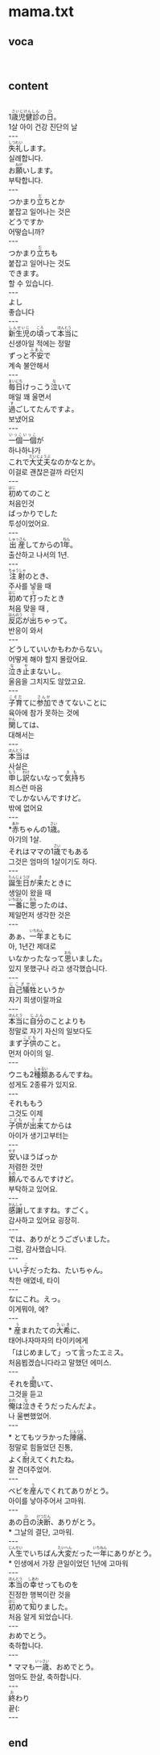 <h1>mama.txt</h1>
<h2>voca</h2><br>
<h2>content</h2><br>
1<ruby><rb>歳児健診</rb><rt>さいじけんしん</rt></ruby>の<ruby><rb>日</rb><rt>ひ</rt></ruby>。<br>
1살 아이 건강 진단의 날<br>
---<br>
<ruby><rb>失礼</rb><rt>しつれい</rt></ruby>します。<br>
실례합니다.<br>
お<ruby><rb>願</rb><rt>ねが</rt></ruby>いします。<br>
부탁합니다.<br>
---<br>
つかまり<ruby><rb>立</rb><rt>だ</rt></ruby>ちとか<br>
붙잡고 일어나는 것은<br>
どうですか<br>
어떻습니까?<br>
---<br>
つかまり<ruby><rb>立</rb><rt>だ</rt></ruby>ちも<br>
붙잡고 일어나는 것도<br>
できます。<br>
할 수 있습니다.<br>
---<br>
よし<br>
좋습니다<br>
---<br>
<ruby><rb>新生児</rb><rt>しんせいじ</rt></ruby>の<ruby><rb>頃</rb><rt>ころ</rt></ruby>って<ruby><rb>本当</rb><rt>ほんとう</rt></ruby>に<br>
신생아일 적에는 정말<br>
ずっと<ruby><rb>不安</rb><rt>ふあん</rt></ruby>で<br>
계속 불안해서<br>
---<br>
<ruby><rb>毎日</rb><rt>まいにち</rt></ruby>けっこう<ruby><rb>泣</rb><rt>な</rt></ruby>いて<br>
매일 꽤 울면서<br>
<ruby><rb>過</rb><rt>す</rt></ruby>ごしてたんですよ。<br>
보냈어요<br>
---<br>
<ruby><rb>一個一個</rb><rt>いっこいっこ</rt></ruby>が<br>
하나하나가<br>
これで<ruby><rb>大丈夫</rb><rt>だいじょうぶ</rt></ruby>なのかなとか。<br>
이걸로 괜찮은걸까 라던지<br>
---<br>
<ruby><rb>初</rb><rt>はじ</rt></ruby>めてのこと<br>
처음인것<br>
ばっかりでした<br>
투성이었어요.<br>
---<br>
<ruby><rb>出産</rb><rt>しゅっさん</rt></ruby>してからの1<ruby><rb>年</rb><rt>ねん</rt></ruby>。<br>
출산하고 나서의 1년.<br>
---<br>
<ruby><rb>注射</rb><rt>ちゅうしゃ</rt></ruby>のとき、<br>
주사를 넣을 때<br>
<ruby><rb>初</rb><rt>はじ</rt></ruby>めて<ruby><rb>打</rb><rt>う</rt></ruby>ったとき<br>
처음 맞을 때 ,<br>
<ruby><rb>反応</rb><rt>はんのう</rt></ruby>が<ruby><rb>出</rb><rt>で</rt></ruby>ちゃって。<br>
반응이 와서<br>
---<br>
どうしていいかもわからない。<br>
어떻게 해야 할지 몰랐어요.<br>
<ruby><rb>泣</rb><rt>な</rt></ruby>き<ruby><rb>止</rb><rt>や</rt></ruby>まないし。<br>
울음을 그치지도 않았고요.<br>
---<br>
<ruby><rb>子育</rb><rt>こそだ</rt></ruby>てに<ruby><rb>参加</rb><rt>さんか</rt></ruby>できてないことに<br>
육아에 참가 못하는 것에<br>
<ruby><rb>関</rb><rt>かん</rt></ruby>しては、<br>
대해서는<br>
---<br>
<ruby><rb>本当</rb><rt>ほんとう</rt></ruby>は<br>
사실은<br>
<ruby><rb>申</rb><rt>もう</rt></ruby>し<ruby><rb>訳</rb><rt>わけ</rt></ruby>ないなって<ruby><rb>気持</rb><rt>きも</rt></ruby>ち<br>
죄스런 마음<br>
でしかないんですけど。<br>
밖에 없어요<br>
---<br>
*<ruby><rb>赤</rb><rt>あか</rt></ruby>ちゃんの1<ruby><rb>歳</rb><rt>さい</rt></ruby>。<br>
아기의 1살.<br>
それはママの1<ruby><rb>歳</rb><rt>さい</rt></ruby>でもある<br>
그것은 엄마의 1살이기도 하다.<br>
---<br>
<ruby><rb>誕生日</rb><rt>たんじょうび</rt></ruby>が<ruby><rb>来</rb><rt>き</rt></ruby>たときに<br>
생일이 왔을 때<br>
<ruby><rb>一番</rb><rt>いちばん</rt></ruby>に<ruby><rb>思</rb><rt>おも</rt></ruby>ったのは、<br>
제일먼저 생각한 것은<br>
---<br>
あぁ、<ruby><rb>一年</rb><rt>いちねん</rt></ruby>まともに<br>
아, 1년간 제대로<br>
いなかったなって<ruby><rb>思</rb><rt>おも</rt></ruby>いました。<br>
있지 못했구나 라고 생각했습니다.<br>
---<br>
<ruby><rb>自己犠牲</rb><rt>じこぎせい</rt></ruby>というか<br>
자기 희생이랄까요<br>
---<br>
<ruby><rb>本当</rb><rt>ほんとう</rt></ruby>に<ruby><rb>自分</rb><rt>じぶん</rt></ruby>のことよりも<br>
정말로 자기 자신의 일보다도<br>
まず<ruby><rb>子供</rb><rt>こども</rt></ruby>のこと。<br>
먼저 아이의 일.<br>
---<br>
ウニも2<ruby><rb>種類</rb><rt>しゅるい</rt></ruby>あるんですね。<br>
성게도 2종류가 있지요.<br>
---<br>
それももう<br>
그것도 이제<br>
<ruby><rb>子供</rb><rt>こども</rt></ruby>が<ruby><rb>出来</rb><rt>でき</rt></ruby>てからは<br>
아이가 생기고부터는<br>
---<br>
<ruby><rb>安</rb><rt>やす</rt></ruby>いほうばっか<br>
저렴한 것만<br>
<ruby><rb>頼</rb><rt>たの</rt></ruby>んでるんですけど。<br>
부탁하고 있어요.<br>
---<br>
<ruby><rb>感謝</rb><rt>かんしゃ</rt></ruby>してますね。すごく。<br>
감사하고 있어요 굉장히.<br>
---<br>
では、ありがとうございました。<br>
그럼, 감사했습니다.<br>
---<br>
いい<ruby><rb>子</rb><rt>こ</rt></ruby>だったね、たいちゃん。<br>
착한 애였네, 타이<br>
---<br>
なにこれ。えっ。<br>
이게뭐야, 에?<br>
---<br>
* <ruby><rb>産</rb><rt>う</rt></ruby>まれたての<ruby><rb>大希</rb><rt>たいき</rt></ruby>に、<br>
태어나자마자의 타이키에게<br>
「はじめまして」って<ruby><rb>言</rb><rt>い</rt></ruby>ったエミス。<br>
처음뵙겠습니다라고 말했던 에미스.<br>
---<br>
それを<ruby><rb>聞</rb><rt>き</rt></ruby>いて、<br>
그것을 듣고<br>
<ruby><rb>俺</rb><rt>おれ</rt></ruby>は<ruby><rb>泣</rb><rt>な</rt></ruby>きそうだったんだよ。<br>
나 울뻔했었어.<br>
---<br>
* とてもツラかった<ruby><rb>陣痛</rb><rt>じんつう</rt></ruby>、<br>
정말로 힘들었던 진통,<br>
よく<ruby><rb>耐</rb><rt>た</rt></ruby>えてくれたね。<br>
잘 견뎌주었어.<br>
---<br>
ベビを<ruby><rb>産</rb><rt>う</rt></ruby>んでくれてありがとう。<br>
아이를 낳아주어서 고마워.<br>
---<br>
あの<ruby><rb>日</rb><rt>ひ</rt></ruby>の<ruby><rb>決断</rb><rt>けつだん</rt></ruby>、ありがとう。<br>
* 그날의 결단, 고마워.<br>
---<br>
<ruby><rb>人生</rb><rt>じんせい</rt></ruby>でいちばん<ruby><rb>大変</rb><rt>たいへん</rt></ruby>だった<ruby><rb>一年</rb><rt>いちねん</rt></ruby>にありがとう。<br>
* 인생에서 가장 큰일이었던 1년에 고마워<br>
---<br>
<ruby><rb>本当</rb><rt>ほんとう</rt></ruby>の<ruby><rb>幸</rb><rt>しあわ</rt></ruby>せってものを<br>
진정한 행복이란 것을<br>
<ruby><rb>初</rb><rt>はじ</rt></ruby>めて<ruby><rb>知</rb><rt>し</rt></ruby>りました。<br>
처음 알게 되었습니다.<br>
---<br>
おめでとう。<br>
축하합니다.<br>
---<br>
* ママも<ruby><rb>一歳</rb><rt>いっさい</rt></ruby>、おめでとう。<br>
엄마도 한살, 축하합니다.<br>
---<br>
<ruby><rb>終</rb><rt>お</rt></ruby>わり<br>
끝(:<br>
---<br>
<h2>end</h2>
